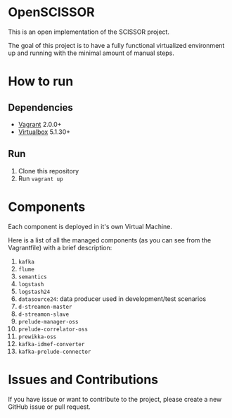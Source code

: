 # OpenSCISSOR
This is an open implementation of the SCISSOR project.

The goal of this project is to have a fully functional virtualized environment
up and running with the minimal amount of manual steps.

# How to run

## Dependencies

- [Vagrant](https://www.vagrantup.com/) 2.0.0+
- [Virtualbox](https://www.virtualbox.org/) 5.1.30+

## Run

1. Clone this repository
1. Run `vagrant up`

# Components
Each component is deployed in it's own Virtual Machine.

Here is a list of all the managed components (as you can see from the
Vagrantfile) with a brief description:
1. `kafka`
1. `flume`
1. `semantics`
1. `logstash`
1. `logstash24`
1. `datasource24`: data producer used in development/test scenarios
1. `d-streamon-master`
1. `d-streamon-slave`
1. `prelude-manager-oss`
1. `prelude-correlator-oss`
1. `prewikka-oss`
1. `kafka-idmef-converter`
1. `kafka-prelude-connector`

# Issues and Contributions
If you have issue or want to contribute to the project, please create a new
GitHub issue or pull request.
